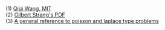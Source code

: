 (1) [Qiqi Wang, MIT](https://www.youtube.com/playlist?list=PLcqHTXprNMIN-HMSIJPcm7ssQZs3vXVf7)
\
(2) [Gilbert Strang's PDF](https://math.mit.edu/classes/18.086/2006/am63.pdf)
\
(3) [A general reference to poisson and laplace type problems](https://www3.nd.edu/~gtryggva/CFD-Course/2013-Lecture-18.pdf)
